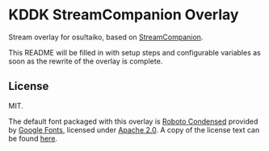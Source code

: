 # KDDK StreamCompanion Overlay

Stream overlay for osu!taiko, based on [StreamCompanion](https://github.com/Piotrekol/StreamCompanion).

This README will be filled in with setup steps and configurable variables as soon as the rewrite of the overlay is complete.

## License

MIT.

The default font packaged with this overlay is [Roboto Condensed](https://fonts.google.com/specimen/Roboto+Condensed) provided by [Google Fonts](https://fonts.google.com), licensed under [Apache 2.0](https://www.apache.org/licenses/LICENSE-2.0.html).
A copy of the license text can be found [here](static/font/LICENSE.txt).